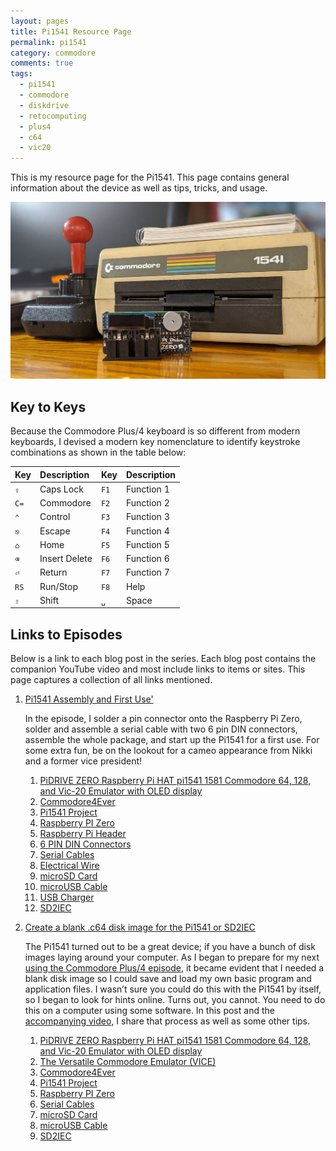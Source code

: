 ```yaml
---
layout: pages
title: Pi1541 Resource Page
permalink: pi1541
category: commodore
comments: true
tags:
  - pi1541
  - commodore
  - diskdrive
  - retocomputing
  - plus4
  - c64
  - vic20
---
```


This is my resource page for the Pi1541. This page contains general information about the device as well as tips, tricks, and usage.

![Pi1541 with 1541](/pi1541/images/pi1541-with-1541.jpg)

## Key to Keys

Because the Commodore Plus/4 keyboard is so different from modern keyboards, I devised a modern key nomenclature to identify keystroke combinations as shown in the table below:

| Key  | Description   | Key  | Description |
|:---- |:------------- |:---- |:----------- |
| `⇪`  | Caps Lock     | `F1` | Function 1  |
| `C=` | Commodore     | `F2` | Function 2  |
| `⌃`  | Control       | `F3` | Function 3  |
| `⎋`  | Escape        | `F4` | Function 4  |
| `⌂`  | Home          | `F5` | Function 5  |
| `⌫`  | Insert Delete | `F6` | Function 6  |
| `⏎`  | Return        | `F7` | Function 7  |
| `RS` | Run/Stop      | `F8` | Help        |
| `⇧`  | Shift         | `␣`  | Space       |

## Links to Episodes

Below is a link to each blog post in the series. Each blog post contains the companion YouTube video and most include links to items or sites. This page captures a collection of all links mentioned.

1. [Pi1541 Assembly and First Use'](/pi1541-1)

    In the episode, I solder a pin connector onto the Raspberry Pi Zero, solder and assemble a serial cable with two 6 pin DIN connectors, assemble the whole package, and start up the Pi1541 for a first use. For some extra fun, be on the lookout for a cameo appearance from Nikki and a former vice president!

    1. [PiDRIVE ZERO Raspberry Pi HAT pi1541 1581 Commodore 64, 128, and Vic-20 Emulator with OLED display](https://commodore4ever.net/collections/drives/products/pidrive-zero-raspberry-pi-hat-1541-1581-commodore-64-128-vic-20-emulator-oled-pi1541)
    2. [Commodore4Ever](https://www.commodore4ever.net)
    3. [Pi1541 Project](https://cbm-pi1541.firebaseapp.com/)
    3. [Raspberry PI Zero](https://amzn.to/2V2Je6U)
    4. [Raspberry Pi Header](https://amzn.to/3fP6DQT)
    5. [6 PIN DIN Connectors](https://amzn.to/3hIGPYJ)
    6. [Serial Cables](https://www.ebay.com/itm/Serial-Cable-for-Commodore-64-C64-Disk-Drive-or-printer-1541-1571-3-ft-DIN-6-PIN/372816665018?ssPageName=STRK%3AMEBIDX%3AIT&_trksid=p2060353.m2749.l2649)
    7. [Electrical Wire](https://amzn.to/3fP6M6T)
    8. [microSD Card](https://amzn.to/2YjmZvp)
    9. [microUSB Cable](https://amzn.to/37LGSym)
    10. [USB Charger](https://amzn.to/2NgeMBE)
    11. [SD2IEC](https://www.ebay.com/sch/i.html?_from=R40&_trksid=p2380057.m570.l1313.TR3.TRC1.A0.H0.Xsd2iec.TRS0&_nkw=sd2iec&_sacat=0)

2. [Create a blank .c64 disk image for the Pi1541 or SD2IEC](/pi1541-2)

    The Pi1541 turned out to be a great device; if you have a bunch of disk images laying around your computer. As I began to prepare for my next [using the Commodore Plus/4 episode](/plus4), it became evident that I needed a blank disk image so I could save and load my own basic program and application files. I wasn’t sure you could do this with the Pi1541 by itself, so I began to look for hints online. Turns out, you cannot. You need to do this on a computer using some software. In this post and the [accompanying video](https://youtu.be/giOADYxKkgc), I share that process as well as some other tips.

    1. [PiDRIVE ZERO Raspberry Pi HAT pi1541 1581 Commodore 64, 128, and Vic-20 Emulator with OLED display](https://commodore4ever.net/collections/drives/products/pidrive-zero-raspberry-pi-hat-1541-1581-commodore-64-128-vic-20-emulator-oled-pi1541)
    1. [The Versatile Commodore Emulator (VICE)](https://vice-emu.sourceforge.io/)
    1. [Commodore4Ever](https://www.commodore4ever.net)
    1. [Pi1541 Project](https://cbm-pi1541.firebaseapp.com/)
    1. [Raspberry PI Zero](https://amzn.to/2V2Je6U)
    1. [Serial Cables](https://www.ebay.com/itm/Serial-Cable-for-Commodore-64-C64-Disk-Drive-or-printer-1541-1571-3-ft-DIN-6-PIN/372816665018?ssPageName=STRK%3AMEBIDX%3AIT&_trksid=p2060353.m2749.l2649)
    1. [microSD Card](https://amzn.to/2YjmZvp)
    1. [microUSB Cable](https://amzn.to/37LGSym)
    1. [SD2IEC](https://www.ebay.com/sch/i.html?_from=R40&_trksid=p2380057.m570.l1313.TR3.TRC1.A0.H0.Xsd2iec.TRS0&_nkw=sd2iec&_sacat=0)
<!--stackedit_data:
eyJoaXN0b3J5IjpbLTM4NzkwNjI4MSwtMzk2MTk3MTMwXX0=
-->
